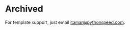 # Archived

For template support, just email [itamar@pythonspeed.com](mailto:itamar@pythonspeed.com).

